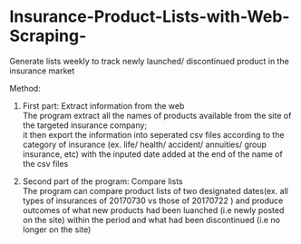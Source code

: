 # Insurance-Product-Lists-with-Web-Scraping-
Generate lists weekly to track newly launched/ discontinued product in the insurance market

Method:

1. First part: Extract information from the web<br/> 
The program extract all the names of products available from the site of the targeted insurance company; <br/>
it then export the information into seperated csv files according to the category of insurance (ex. life/ health/ accident/ annuities/ group insurance, etc) with the inputed date added at the end of the name of the csv files

2. Second part of the program: Compare lists<br/>
The program can compare product lists of two designated dates(ex. all types of insurances of 20170730 vs those of 20170722 ) and produce outcomes of what new products had been luanched (i.e newly posted on the site) within the period and what had been discontinued (i.e no longer on the site)
